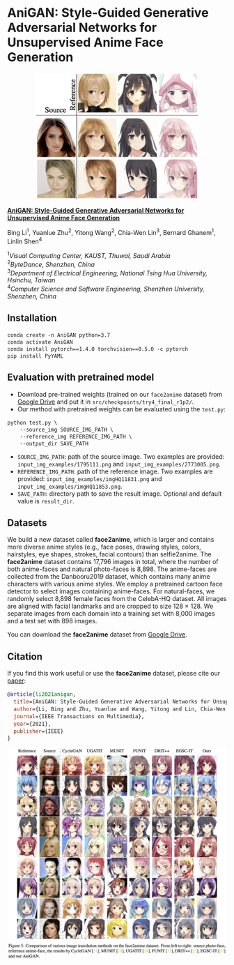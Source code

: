 # AniGAN: Style-Guided Generative Adversarial Networks for Unsupervised Anime Face Generation

<p align="center"> 
  <img src="./imgs/top.jpg" height="290">
</p>

[**AniGAN: Style-Guided Generative Adversarial Networks for Unsupervised Anime Face Generation**](https://arxiv.org/abs/2102.12593)<br/>

Bing Li<sup>1</sup>,
Yuanlue Zhu<sup>2</sup>,
Yitong Wang<sup>2</sup>,
Chia-Wen Lin<sup>3</sup>,
Bernard Ghanem<sup>1</sup>,
Linlin Shen<sup>4</sup><br/>

<sup>1</sup>*Visual Computing Center, KAUST, Thuwal, Saudi Arabia*<br/>
<sup>2</sup>*ByteDance, Shenzhen, China*<br/>
<sup>3</sup>*Department of Electrical Engineering, National Tsing Hua University, Hsinchu, Taiwan*<br/>
<sup>4</sup>*Computer Science and Software Engineering, Shenzhen University, Shenzhen, China*<br/>


## Installation

```
conda create -n AniGAN python=3.7
conda activate AniGAN
conda install pytorch==1.4.0 torchvision==0.5.0 -c pytorch
pip install PyYAML
```

## Evaluation with pretrained model

* Download pre-trained weights (trained on our `face2anime` dataset) from [Google Drive](https://drive.google.com/file/d/1d-z_tilLa07U2kSQ_vRHw5qjLEeJjCCq/view?usp=share_link) and put it in `src/checkpoints/try4_final_r1p2/`.
* Our method with pretrained weights can be evaluated using the `test.py`:

```
python test.py \
    --source_img SOURCE_IMG_PATH \
    --reference_img REFERENCE_IMG_PATH \
    --output_dir SAVE_PATH
```

* `SOURCE_IMG_PATH`: path of the source image. Two examples are provided: `input_img_examples/1795111.png` and `input_img_examples/2773005.png`.
* `REFERENCE_IMG_PATH`: path of the reference image. Two examples are provided: `input_img_examples/imgHQ11831.png` and `input_img_examples/imgHQ11853.png`.
* `SAVE_PATH`: directory path to save the result image. Optional and default value is `result_dir`.


## Datasets

We build a new dataset called **face2anime**, which is larger and contains more diverse anime styles (e.g., face poses, drawing styles, colors, hairstyles, eye shapes, strokes, facial contours) than selfie2anime. The **face2anime** dataset contains 17,796 images in total, where the number of both anime-faces and natural photo-faces is 8,898. The anime-faces are collected from the Danbooru2019 dataset, which contains many anime characters with various anime styles. We employ a pretrained cartoon face detector to select images containing anime-faces. For natural-faces, we randomly select 8,898 female faces from the CelebA-HQ dataset. All images are aligned with facial landmarks and are cropped to size 128 × 128. We separate images from each domain into a training set with 8,000 images and a test set with 898 images.

You can download the **face2anime** dataset from [Google Drive](https://drive.google.com/file/d/1Exc6QumR2r0aFUtfHOdAgle4F4I9zwF3/view?usp=sharing).




## Citation

If you find this work useful or use the **face2anime** dataset, please cite our [paper](https://arxiv.org/abs/2102.12593):
```bibtex
@article{li2021anigan,
  title={AniGAN: Style-Guided Generative Adversarial Networks for Unsupervised Anime Face Generation},
  author={Li, Bing and Zhu, Yuanlue and Wang, Yitong and Lin, Chia-Wen and Ghanem, Bernard and Shen, Linlin},
  journal={IEEE Transactions on Multimedia},
  year={2021},
  publisher={IEEE}
}
```

![](./imgs/2.jpg)

